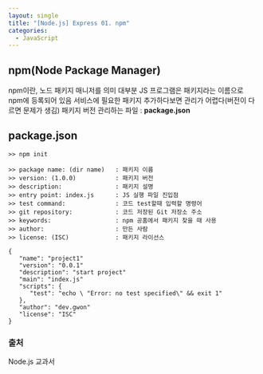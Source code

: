 ```yaml
---
layout: single
title: "[Node.js] Express 01. npm"
categories:
  - JavaScript
---
```


## npm(Node Package Manager)

npm이란, 노드 패키지 매니저를 의미
대부분 JS 프로그램은 패키지라는 이름으로 npm에 등록되어 있음
서비스에 필요한 패키지 추가하다보면 관리가 어렵다(버전이 다르면 문제가 생김)
패키지 버전 관리하는 파일 : **package.json**

## package.json

```
>> npm init

>> package name: (dir name)   : 패키지 이름
>> version: (1.0.0)           : 패키지 버전
>> description:               : 패키지 설명
>> entry point: index.js      : JS 실행 파일 진입점
>> test command:              : 코드 test할때 입력할 명령어
>> git repository:            : 코드 저장된 Git 저장소 주소
>> keywords:                  : npm 공홈에서 패키지 찾을 때 사용
>> author:                    : 만든 사람
>> license: (ISC)             : 패키지 라이선스
```

```
{
   "name": "project1"
   "version": "0.0.1"
   "description": "start project"
   "main": "index.js"
   "scripts": {
      "test": "echo \ "Error: no test specified\" && exit 1"
   },
   "author": "dev.gwon"
   "license": "ISC"
}
```

### 출처

Node.js 교과서